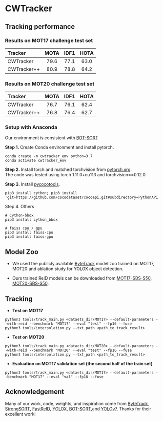 # CWTracker


## Tracking performance
### Results on MOT17 challenge test set
| Tracker       |  MOTA |  IDF1  |  HOTA  |
|:--------------|:-------:|:------:|:------:|
| CWTracker      |  79.6   |  77.1  |  63.0  |
| CWTracker++ |  80.9   |  78.8  |  64.2  |

### Results on MOT20 challenge test set
| Tracker       | MOTA   | IDF1 | HOTA |
|:--------------|:-------:|:------:|:------:|
|CWTracker     | 76.7   | 76.1 | 62.4 | 
|CWTracker++  | 76.8   | 76.4 | 62.7 | 



 
### Setup with Anaconda

Our environment is consistent with [BOT-SORT](https://github.com/NirAharon/BoT-SORT)

**Step 1.** Create Conda environment and install pytorch.
```shell
conda create -n cwtracker_env python=3.7
conda activate cwtracker_env
```
**Step 2.** Install torch and matched torchvision from [pytorch.org](https://pytorch.org/get-started/locally/).<br>
The code was tested using torch 1.11.0+cu113 and torchvision==0.12.0 

**Step 3.** Install [pycocotools](https://github.com/cocodataset/cocoapi).
```shell
pip3 install cython; pip3 install 'git+https://github.com/cocodataset/cocoapi.git#subdirectory=PythonAPI'
```

Step 4. Others
```shell
# Cython-bbox
pip3 install cython_bbox

# faiss cpu / gpu
pip3 install faiss-cpu
pip3 install faiss-gpu
```


## Model Zoo

- We used the publicly available [ByteTrack](https://github.com/ifzhang/ByteTrack) model zoo trained on MOT17, MOT20 and ablation study for YOLOX object detection.

- Ours trained ReID models can be downloaded from [MOT17-SBS-S50](https://drive.google.com/file/d/1QZFWpoa80rqo7O-HXmlss8J8CnS7IUsN/view?usp=sharing), [MOT20-SBS-S50](https://drive.google.com/file/d/1KqPQyj6MFyftliBHEIER7m_OrGpcrJwi/view?usp=sharing).


## Tracking

* **Test on MOT17**

```shell
python3 tools/track_main.py <dataets_dir/MOT17> --default-parameters --with-reid --benchmark "MOT17" --eval "test" --fp16 --fuse
python3 tools/interpolation.py --txt_path <path_to_track_result>
```

* **Test on MOT20**

```shell
python3 tools/track_main.py <dataets_dir/MOT20> --default-parameters --with-reid --benchmark "MOT20" --eval "test" --fp16 --fuse
python3 tools/interpolation.py --txt_path <path_to_track_result>
```

* **Evaluation on MOT17 validation set (the second half of the train set)**

```shell
python3 tools/track_main.py <dataets_dir/MOT17> --default-parameters --benchmark "MOT17" --eval "val" --fp16 --fuse
```


## Acknowledgement

Many of our work, code, weights, and inspiration come from
[ByteTrack](https://github.com/ifzhang/ByteTrack), 
[StrongSORT](https://github.com/dyhBUPT/StrongSORT),
[FastReID](https://github.com/JDAI-CV/fast-reid),
[YOLOX](https://github.com/Megvii-BaseDetection/YOLOX),
[BOT-SORT](https://github.com/NirAharon/BoT-SORT ),and
[YOLOv7](https://github.com/wongkinyiu/yolov7). 
Thanks for their excellent work!
